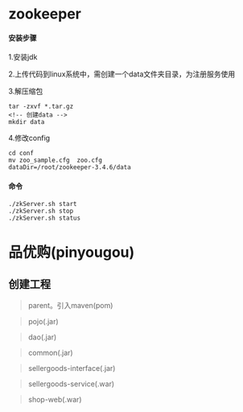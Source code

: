 # zookeeper

#### 安装步骤

1.安装jdk

2.上传代码到linux系统中，需创建一个data文件夹目录，为注册服务使用

3.解压缩包
```
tar -zxvf *.tar.gz
<!-- 创建data -->
mkdir data
```
4.修改config
```
cd conf
mv zoo_sample.cfg  zoo.cfg
dataDir=/root/zookeeper-3.4.6/data

```
#### 命令
```
./zkServer.sh start
./zkServer.sh stop
./zkServer.sh status
```

# 品优购(pinyougou)

## 创建工程
> parent。引入maven(pom)

> pojo(.jar)

> dao(.jar)

> common(.jar)

> sellergoods-interface(.jar)

> sellergoods-service(.war)

> shop-web(.war)
